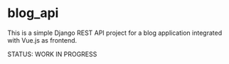 # blog_api
This is a simple Django REST API project for a blog application integrated with Vue.js as frontend.

STATUS: WORK IN PROGRESS